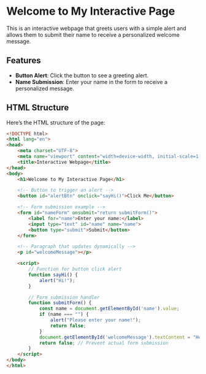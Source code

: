 # Welcome to My Interactive Page

This is an interactive webpage that greets users with a simple alert and allows them to submit their name to receive a personalized welcome message.

## Features

- **Button Alert**: Click the button to see a greeting alert.
- **Name Submission**: Enter your name in the form to receive a personalized message.

## HTML Structure

Here’s the HTML structure of the page:

```html
<!DOCTYPE html>
<html lang="en">
<head>
    <meta charset="UTF-8">
    <meta name="viewport" content="width=device-width, initial-scale=1.0">
    <title>Interactive Webpage</title>
</head>
<body>
    <h1>Welcome to My Interactive Page</h1>

    <!-- Button to trigger an alert -->
    <button id="alertBtn" onclick="sayHi()">Click Me</button>

    <!-- Form submission example -->
    <form id="nameForm" onsubmit="return submitForm()">
        <label for="name">Enter your name:</label>
        <input type="text" id="name" name="name">
        <button type="submit">Submit</button>
    </form>

    <!-- Paragraph that updates dynamically -->
    <p id="welcomeMessage"></p>

    <script>
        // Function for button click alert
        function sayHi() {
            alert("Hi!");
        }

        // Form submission handler
        function submitForm() {
            const name = document.getElementById('name').value;
            if (name === "") {
                alert("Please enter your name!");
                return false;
            }
            document.getElementById('welcomeMessage').textContent = "Hello, " + name + "!";
            return false; // Prevent actual form submission
        }
    </script>
</body>
</html>
